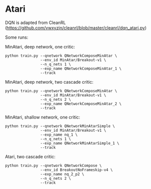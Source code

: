 Atari 
===================

DQN is adapted from CleanRL 
(https://github.com/vwxyzjn/cleanrl/blob/master/cleanrl/dqn_atari.py)

Some runs:

MinAtari, deep network, one critic:

```
python train.py --qnetwork QNetworkComposeMinAtar \
                --env_id MinAtar/Breakout-v1 \
                --n_q_nets 1 \
                --exp_name QNetworkComposeMinAtar_1 \
                --track
```

MinAtari, deep network, two cascade critic:

```
python train.py --qnetwork QNetworkComposeMinAtar \
                --env_id MinAtar/Breakout-v1 \
                --n_q_nets 2 \
                --exp_name QNetworkComposeMinAtar_2 \
                --track
```

MinAtari, shallow network, one critic:

```
python train.py --qnetwork QNetworkMinAtarSimple \
                --env_id MinAtar/Breakout-v1 \
                --exp_name nq_1 \
                --n_q_nets 1 \
                --exp_name QNetworkMinAtarSimple_1 \
                --track
```

Atari, two cascade critic:

```
python train.py --qnetwork QNetworkCompose \
                --env_id BreakoutNoFrameskip-v4 \
                --exp_name nq_2_p2 \
                --n_q_nets 2 \
                --track
```